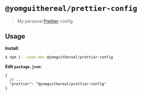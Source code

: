 # `@yomguithereal/prettier-config`

> My personal [Prettier](https://prettier.io) config.

## Usage

**Install**:

```bash
$ npm i --save-dev @yomguithereal/prettier-config
```

**Edit `package.json`**:

```jsonc
{
  // ...
  "prettier": "@yomguithereal/prettier-config"
}
```
